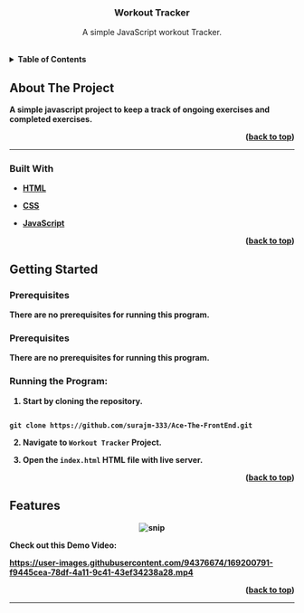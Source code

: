 
  
  
  

  
  
  

<h3  align="center">Workout Tracker</h3>

  

<p  align="center">
A simple JavaScript workout Tracker.
</p>

<br>

  
  
  
  
  

<details>

<summary><b>Table of Contents</summary>

<ol>

<a  href="#about-the-project">About The Project</a>

<ul>

<li><a  href="#built-with">Built With</a></li>

</ul>




<a  href="#getting-started">Getting Started</a>

<ul>

<li><a  href="#prerequisites">Prerequisites</a></li>

</ul>

</li>

<li><a  href="#features">Features</a></li>

<li><a  href="#contact">Contact</a></li>

</ol>

</details>

  
  
  
  

## About The Project
A simple javascript project to keep a track of ongoing exercises and completed exercises.

  

<p  align="right">(<a  href="#top">back to top</a>)</p>

  
  

<hr>

  

### Built With

  

* [HTML](https://developer.mozilla.org/en-US/docs/Web/HTML)

* [CSS](https://developer.mozilla.org/en-US/docs/Web/CSS)

* [JavaScript](https://www.javascript.com/)

  
  

<p  align="right">(<a  href="#top">back to top</a>)</p>

  
  
  
  

## Getting Started

  
  
  

### Prerequisites

  

There are no prerequisites for running this program.
  

### Prerequisites

  

  

There are no prerequisites for running this program.

  

  

### Running the Program:

  

  

1. Start by cloning the repository.

  

```

git clone https://github.com/surajm-333/Ace-The-FrontEnd.git
```

  
  

2. Navigate to `Workout Tracker` Project.

  

3. Open the `index.html` HTML file with live server.
  
  
  
  
  

<p  align="right">(<a  href="#top">back to top</a>)</p>

  
  
  
  

## Features

<div  align="center">

<img  src="https://raw.githubusercontent.com/LiQuiD-404/Ace-The-FrontEnd/main/Workout%20Tracker/snips/snip1.png"  alt="snip"/>

</div>

  Check out this Demo Video:
  


  
  

https://user-images.githubusercontent.com/94376674/169200791-f9445cea-78df-4a11-9c41-43ef34238a28.mp4


  

  
  
  
  
  
  


  

<p  align="right">(<a  href="#top">back to top</a>)</p>

<hr>
